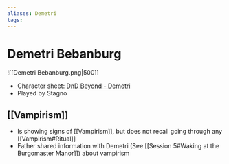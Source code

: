 ```yaml
---
aliases: Demetri
tags: 
---
```


# Demetri Bebanburg

![[Demetri Bebanburg.png|500]]

- Character sheet: [DnD Beyond - Demetri](https://www.dndbeyond.com/characters/70139190)
- Played by Stagno

## [[Vampirism]]

- Is showing signs of [[Vampirism]], but does not recall going through any [[Vampirism#Ritual]]
- Father shared information with Demetri (See [[Session 5#Waking at the Burgomaster Manor]]) about vampirism
